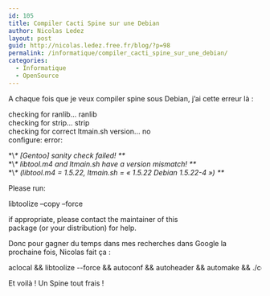 ```yaml
---
id: 105
title: Compiler Cacti Spine sur une Debian
author: Nicolas Ledez
layout: post
guid: http://nicolas.ledez.free.fr/blog/?p=98
permalink: /informatique/compiler_cacti_spine_sur_une_debian/
categories:
  - Informatique
  - OpenSource
---
```

A chaque fois que je veux compiler spine sous Debian, j&rsquo;ai cette erreur là :

<div class="codecolorer-container text default" style="overflow:auto;white-space:nowrap;">
  <div class="text codecolorer">
    checking for ranlib... ranlib<br /> checking for strip... strip<br /> checking for correct ltmain.sh version... no<br /> configure: error:
  </div>
</div>

\*\\*\* [Gentoo] sanity check failed! \*\**  
\*\\*\* libtool.m4 and ltmain.sh have a version mismatch! \*\**  
\*\\*\* (libtool.m4 = 1.5.22, ltmain.sh = &laquo;&nbsp;1.5.22 Debian 1.5.22-4&nbsp;&raquo;) \*\**

Please run:

libtoolize &#8211;copy &#8211;force

if appropriate, please contact the maintainer of this  
package (or your distribution) for help.

Donc pour gagner du temps dans mes recherches dans Google la prochaine fois, Nicolas fait ça :

<div class="codecolorer-container text default" style="overflow:auto;white-space:nowrap;">
  <div class="text codecolorer">
    aclocal && libtoolize --force && autoconf && autoheader && automake && ./configure && make
  </div>
</div>

Et voilà ! Un Spine tout frais !